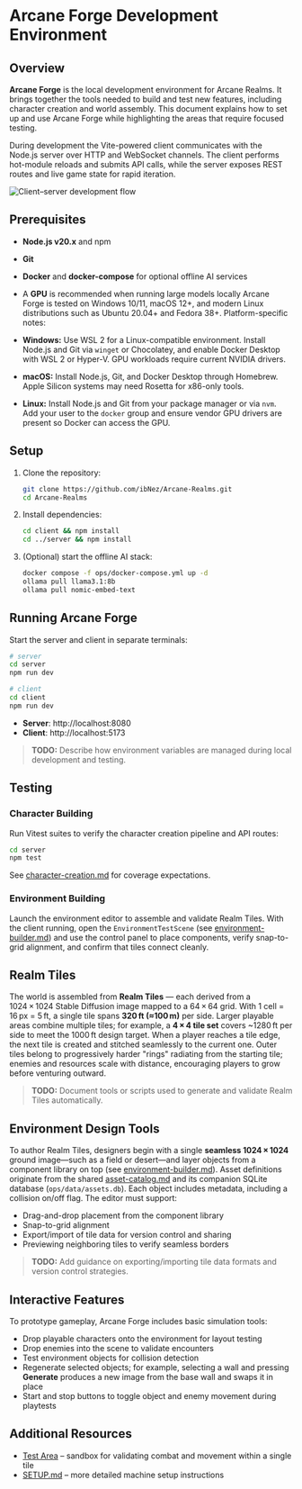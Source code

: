 # Arcane Forge Development Environment

## Overview
**Arcane Forge** is the local development environment for Arcane Realms. It
brings together the tools needed to build and test new features, including
character creation and world assembly. This document explains how to set up and
use Arcane Forge while highlighting the areas that require focused testing.

During development the Vite-powered client communicates with the Node.js
server over HTTP and WebSocket channels. The client performs hot-module reloads
and submits API calls, while the server exposes REST routes and live game
state for rapid iteration.

![Client–server development flow](images/arcane-forge-overview.svg)

## Prerequisites
- **Node.js v20.x** and npm
- **Git**
- **Docker** and **docker-compose** for optional offline AI services
- A **GPU** is recommended when running large models locally
Arcane Forge is tested on Windows 10/11, macOS 12+, and modern Linux distributions
such as Ubuntu 20.04+ and Fedora 38+. Platform-specific notes:

- **Windows:** Use WSL 2 for a Linux-compatible environment. Install Node.js and
  Git via `winget` or Chocolatey, and enable Docker Desktop with WSL 2 or
  Hyper-V. GPU workloads require current NVIDIA drivers.
- **macOS:** Install Node.js, Git, and Docker Desktop through Homebrew. Apple
  Silicon systems may need Rosetta for x86-only tools.
- **Linux:** Install Node.js and Git from your package manager or via `nvm`. Add
  your user to the `docker` group and ensure vendor GPU drivers are present so
  Docker can access the GPU.

## Setup
1. Clone the repository:
   ```bash
   git clone https://github.com/ibNez/Arcane-Realms.git
   cd Arcane-Realms
   ```
2. Install dependencies:
   ```bash
   cd client && npm install
   cd ../server && npm install
   ```
3. (Optional) start the offline AI stack:
   ```bash
   docker compose -f ops/docker-compose.yml up -d
   ollama pull llama3.1:8b
   ollama pull nomic-embed-text
   ```

## Running Arcane Forge
Start the server and client in separate terminals:

```bash
# server
cd server
npm run dev

# client
cd client
npm run dev
```

- **Server**: http://localhost:8080
- **Client**: http://localhost:5173
> **TODO:** Describe how environment variables are managed during local development and testing.

## Testing

### Character Building
Run Vitest suites to verify the character creation pipeline and API routes:

```bash
cd server
npm test
```

See [character-creation.md](character-creation.md#testing-requirements) for
coverage expectations.

### Environment Building
Launch the environment editor to assemble and validate Realm Tiles. With the
client running, open the `EnvironmentTestScene` (see
[environment-builder.md](environment-builder.md)) and use the control panel to
place components, verify snap-to-grid alignment, and confirm that tiles connect
cleanly.

## Realm Tiles
The world is assembled from **Realm Tiles** — each derived from a 1024 × 1024
Stable Diffusion image mapped to a 64 × 64 grid. With 1 cell = 16 px = 5 ft, a
single tile spans **320 ft (≈100 m)** per side. Larger playable areas combine
multiple tiles; for example, a **4 × 4 tile set** covers ~1280 ft per side to meet
the 1000 ft design target. When a player reaches a tile edge, the next tile is
created and stitched seamlessly to the current one. Outer tiles belong to
progressively harder "rings" radiating from the starting tile; enemies and
resources scale with distance, encouraging players to grow before venturing
outward.
> **TODO:** Document tools or scripts used to generate and validate Realm Tiles automatically.

## Environment Design Tools
To author Realm Tiles, designers begin with a single **seamless 1024 × 1024**
ground image—such as a field or desert—and layer objects from a component
library on top (see [environment-builder.md](environment-builder.md)). Asset
definitions originate from the shared [asset-catalog.md](asset-catalog.md)
and its companion SQLite database (`ops/data/assets.db`). Each
object includes metadata, including a collision on/off flag. The editor must
support:

- Drag-and-drop placement from the component library
- Snap-to-grid alignment
- Export/import of tile data for version control and sharing
- Previewing neighboring tiles to verify seamless borders
> **TODO:** Add guidance on exporting/importing tile data formats and version control strategies.

## Interactive Features
To prototype gameplay, Arcane Forge includes basic simulation tools:

- Drop playable characters onto the environment for layout testing
- Drop enemies into the scene to validate encounters
- Test environment objects for collision detection
- Regenerate selected objects; for example, selecting a wall and pressing
  **Generate** produces a new image from the base wall and swaps it in place
- Start and stop buttons to toggle object and enemy movement during playtests

## Additional Resources
- [Test Area](test-area.md) – sandbox for validating combat and movement within a
  single tile
- [SETUP.md](SETUP.md) – more detailed machine setup instructions


